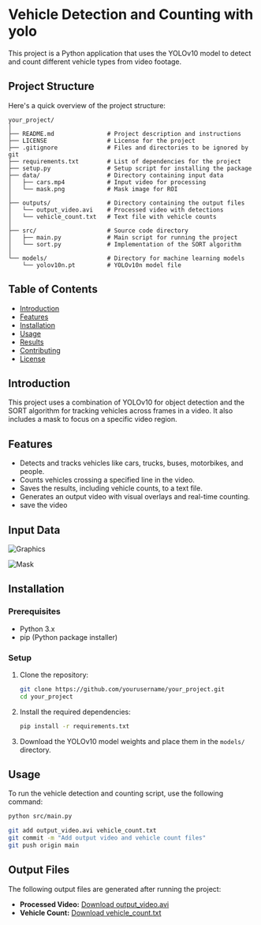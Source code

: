 # Vehicle Detection and Counting with yolo

This project is a Python application that uses the YOLOv10 model to detect and count different vehicle types from video footage.

## Project Structure

Here's a quick overview of the project structure:

```plaintext
your_project/
│
├── README.md               # Project description and instructions
├── LICENSE                 # License for the project
├── .gitignore              # Files and directories to be ignored by git
├── requirements.txt        # List of dependencies for the project
├── setup.py                # Setup script for installing the package
├── data/                   # Directory containing input data
│   ├── cars.mp4            # Input video for processing
│   └── mask.png            # Mask image for ROI
│
├── outputs/                # Directory containing the output files
│   └── output_video.avi    # Processed video with detections
│   └── vehicle_count.txt   # Text file with vehicle counts
│
├── src/                    # Source code directory
│   ├── main.py             # Main script for running the project
│   └── sort.py             # Implementation of the SORT algorithm
│
└── models/                 # Directory for machine learning models
    └── yolov10n.pt         # YOLOv10n model file
```

## Table of Contents
- [Introduction](#introduction)
- [Features](#features)
- [Installation](#installation)
- [Usage](#usage)
- [Results](#results)
- [Contributing](#contributing)
- [License](#license)

## Introduction
This project uses a combination of YOLOv10 for object detection and the SORT algorithm for tracking vehicles across frames in a video. It also includes a mask to focus on a specific video region.

## Features
- Detects and tracks vehicles like cars, trucks, buses, motorbikes, and people.
- Counts vehicles crossing a specified line in the video.
- Saves the results, including vehicle counts, to a text file.
- Generates an output video with visual overlays and real-time counting.
- save the video

## Input Data

![Graphics](https://github.com/Abyaneh/car_-counter_final-edition/blob/main/graphics.png)

![Mask](https://github.com/Abyaneh/car_-counter_final-edition/blob/main/mask.png)



## Installation

### Prerequisites
- Python 3.x
- pip (Python package installer)

### Setup
1. Clone the repository:
    ```bash
    git clone https://github.com/yourusername/your_project.git
    cd your_project
    ```

2. Install the required dependencies:
    ```bash
    pip install -r requirements.txt
    ```

3. Download the YOLOv10 model weights and place them in the `models/` directory.

## Usage

To run the vehicle detection and counting script, use the following command:

```bash
python src/main.py

git add output_video.avi vehicle_count.txt
git commit -m "Add output video and vehicle count files"
git push origin main
```

## Output Files

The following output files are generated after running the project:

- **Processed Video:** [Download output_video.avi](https://github.com/Abyaneh/car_-counter_final-edition/blob/main/output_video.avi)
- **Vehicle Count:** [Download vehicle_count.txt](https://github.com/Abyaneh/car_-counter_final-edition/blob/main/vehicle_count.txt)
```





